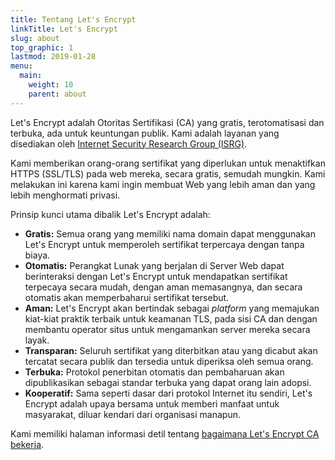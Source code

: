 ```yaml
---
title: Tentang Let's Encrypt
linkTitle: Let's Encrypt
slug: about
top_graphic: 1
lastmod: 2019-01-28
menu:
  main:
    weight: 10
    parent: about
---
```


Let's Encrypt adalah Otoritas Sertifikasi (CA) yang gratis, terotomatisasi dan terbuka, ada untuk keuntungan publik. Kami adalah layanan yang disediakan oleh [Internet Security Research Group (ISRG)](https://www.abetterinternet.org/).

Kami memberikan orang-orang sertifikat yang diperlukan untuk menaktifkan HTTPS (SSL/TLS) pada web mereka, secara gratis, semudah mungkin. Kami melakukan ini karena kami ingin membuat Web yang lebih aman dan yang lebih menghormati privasi.

Prinsip kunci utama dibalik Let's Encrypt adalah:

* **Gratis:** Semua orang yang memiliki nama domain dapat menggunakan Let's Encrypt untuk memperoleh sertifikat terpercaya dengan tanpa biaya.
* **Otomatis:** Perangkat Lunak yang berjalan di Server Web dapat berinteraksi dengan Let's Encrypt untuk mendapatkan sertifikat terpecaya secara mudah, dengan aman memasangnya, dan secara otomatis akan memperbaharui sertifikat tersebut.
* **Aman:** Let's Encrypt akan bertindak sebagai *platform* yang memajukan kiat-kiat praktik terbaik untuk keamanan TLS, pada sisi CA dan dengan membantu operator situs untuk mengamankan server mereka secara layak.
* **Transparan:** Seluruh sertifikat yang diterbitkan atau yang dicabut akan tercatat secara publik dan tersedia untuk diperiksa oleh semua orang.
* **Terbuka:** Protokol penerbitan otomatis dan pembaharuan akan dipublikasikan sebagai standar terbuka yang dapat orang lain adopsi.
* **Kooperatif:** Sama seperti dasar dari protokol Internet itu sendiri, Let's Encrypt adalah upaya bersama untuk memberi manfaat untuk masyarakat, diluar kendari dari organisasi manapun.

Kami memiliki halaman informasi detil tentang [bagaimana Let's Encrypt CA bekerja](/how-it-works).
